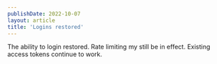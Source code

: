 ```yaml
---
publishDate: 2022-10-07
layout: article
title: 'Logins restored'
---
```


The ability to login restored. Rate limiting my still be in effect. Existing access tokens continue to work.
